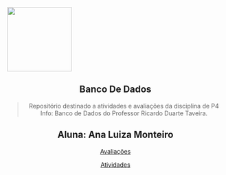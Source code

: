<img align='center' src='https://cdn-icons-png.flaticon.com/512/4233/4233609.png' width='150'>

  
<div align="center">
<h2>Banco De Dados</h2>

> Repositório destinado a atividades e avaliações da disciplina de P4 Info: Banco de Dados do Professor Ricardo Duarte Taveira.

<h2 align="center">Aluna: Ana Luiza Monteiro</h2>

[Avaliações](#avaliações)

[Atividades](#atividades)

